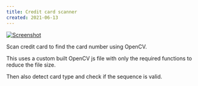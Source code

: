 ```yaml
---
title: Credit card scanner
created: 2021-06-13
---
```


[![Screenshot](https://craigmerchant.dev/samples/scan_credit_card/screenshot.jpg)](https://craigmerchant.dev/samples/scan_credit_card)

Scan credit card to find the card number using OpenCV.

This uses a custom built OpenCV js file with only the required functions to reduce the file size.

Then also detect card type and check if the sequence is valid.
